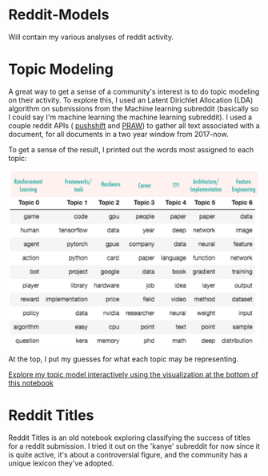 # Reddit-Models

Will contain my various analyses of reddit activity. 

# Topic Modeling
A great way to get a sense of a community's interest is to do topic modeling on their activity.
To explore this, I used an Latent Dirichlet Allocation (LDA) algorithm on submissions from the Machine learning subreddit (basically so I could say I'm machine learning the machine learning subreddit). 
I used a couple reddit APIs ( [pushshift](https://github.com/dmarx/psaw) and [PRAW](https://praw.readthedocs.io/en/latest/)) to gather all text associated with a document, for all documents in a two year window from 2017-now. 

To get a sense of the result, I printed out the words most assigned to each topic:

<img src="Topic_model_guesses.png" width="600"/>

At the top, I put my guesses for what each topic may be representing.

[Explore my topic model interactively using the visualization at the bottom of this notebook](https://nbviewer.jupyter.org/github/vsoni1/DI_submit/blob/master/Reddit%20Topic%20Modeling%20notebook.ipynb)

# Reddit Titles
Reddit Titles is an old notebook exploring classifying the success of titles for a reddit submission.
I tried it out on the 'kanye' subreddit for now since it is quite active, it's about a controversial figure, and the community has a unique lexicon they've adopted. 
